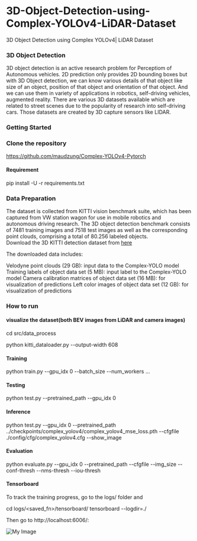 # 3D-Object-Detection-using-Complex-YOLOv4-LiDAR-Dataset
3D Object Detection using Complex YOLOv4| LiDAR Dataset
### 3D Object Detection
3D object detection is an active research problem for Perceptiom of Autonomous vehicles. 2D prediction only provides 2D bounding boxes but with 3D Object detection, we can know various details of that object like size of an object, position of that object and orientation of that object. And we can use them in variety of applications in robotics, self-driving vehicles, augmented reality. There are various 3D datasets available which are related to street scenes due to the popularity of research into self-driving cars. Those datasets are created by 3D capture sensors like LIDAR.

### Getting Started
### Clone the repository
https://github.com/maudzung/Complex-YOLOv4-Pytorch

#### Requirement
pip install -U -r requirements.txt

### Data Preparation
The dataset is collected from KITTI vision benchmark suite, which has been captured from VW station wagon for use in mobile robotics and autonomous driving research. The 3D object detection benchmark consists of 7481 training images and 7518 test images as well as the corresponding point clouds, comprising a total of 80.256 labeled objects.                                                                                                                                                                  
Download the 3D KITTI detection dataset from [here](http://www.cvlibs.net/datasets/kitti/eval_object.php?obj_benchmark=3d)

The downloaded data includes:

Velodyne point clouds (29 GB): input data to the Complex-YOLO model
Training labels of object data set (5 MB): input label to the Complex-YOLO model
Camera calibration matrices of object data set (16 MB): for visualization of predictions
Left color images of object data set (12 GB): for visualization of predictions

### How to run

#### visualize the dataset(both BEV images from LiDAR and camera images)

cd src/data_process

python kitti_dataloader.py --output-width 608

#### Training

python train.py --gpu_idx 0 --batch_size <N> --num_workers <N>...
  
 #### Testing
  
  python test.py --pretrained_path --gpu_idx 0 
  
  #### Inference
  python test.py --gpu_idx 0 --pretrained_path ../checkpoints/complex_yolov4/complex_yolov4_mse_loss.pth --cfgfile ./config/cfg/complex_yolov4.cfg --show_image
  
  #### Evaluation
  
  python evaluate.py --gpu_idx 0 --pretrained_path <PATH> --cfgfile <CFG> --img_size <SIZE> --conf-thresh <THRESH> --nms-thresh <THRESH> --iou-thresh <THRESH>
  
  #### Tensorboard
  To track the training progress, go to the logs/ folder and
  
  cd logs/<saved_fn>/tensorboard/
  tensorboard --logdir=./
  
  Then go to http://localhost:6006/:

  
  
  ![My Image](images/C:\Users\Rekha\Desktop\1.png)
  







